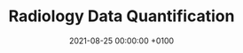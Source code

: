 ---
layout: page
title:  "Radiology Data Quantification"
date:   2021-08-25 00:00:00 +0100
tag: project
image: /assets/img/img1.png
short_desc: Deep Learning methods for the quantification of interstitial lung diseases.
---